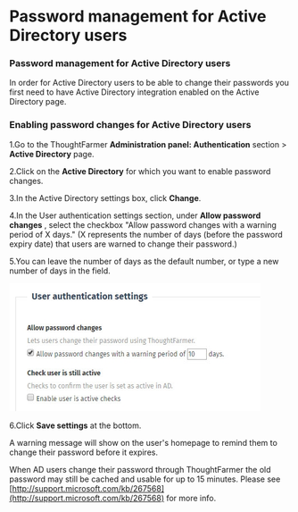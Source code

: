 # Password management for Active Directory users



### Password management for Active Directory users <a id="pageTitle_en"></a>

In order for Active Directory users to be able to change their passwords you first need to have Active Directory integration enabled on the Active Directory page.

### Enabling password changes for Active Directory users

1.Go to the ThoughtFarmer **Administration panel: Authentication** section &gt; **Active Directory**  page.

2.Click on the **Active Directory** for which you want to enable password changes.

3.In the Active Directory settings box, click **Change**.

4.In the User authentication settings section, under **Allow password changes** , select the checkbox "Allow password changes with a warning period of X days." \(X represents the number of days \(before the password expiry date\) that users are warned to change their password.\)

5.You can leave the number of days as the default number, or type a new number of days in the field.

![](../../../.gitbook/assets/1%20%2853%29.jpg)



6.Click **Save settings** at the bottom.

 A warning message will show on the user's homepage to remind them to change their password before it expires.  
  
When AD users change their password through ThoughtFarmer the old password may still be cached and usable for up to 15 minutes. Please see [http://support.microsoft.com/kb/267568](http://support.microsoft.com/kb/267568) for more info.

